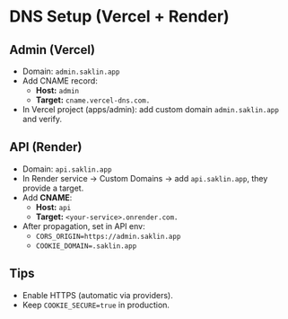 # DNS Setup (Vercel + Render)

## Admin (Vercel)
- Domain: `admin.saklin.app`
- Add CNAME record:
  - **Host:** `admin`
  - **Target:** `cname.vercel-dns.com.`
- In Vercel project (apps/admin): add custom domain `admin.saklin.app` and verify.

## API (Render)
- Domain: `api.saklin.app`
- In Render service → Custom Domains → add `api.saklin.app`, they provide a target.
- Add **CNAME**:
  - **Host:** `api`
  - **Target:** `<your-service>.onrender.com.`
- After propagation, set in API env:
  - `CORS_ORIGIN=https://admin.saklin.app`
  - `COOKIE_DOMAIN=.saklin.app`

## Tips
- Enable HTTPS (automatic via providers).
- Keep `COOKIE_SECURE=true` in production.
